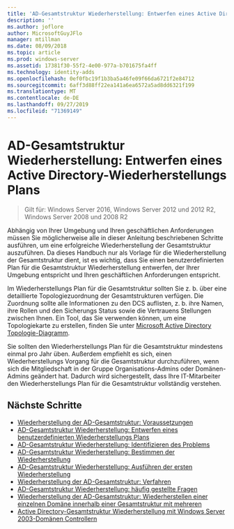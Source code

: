 ```yaml
---
title: 'AD-Gesamtstruktur Wiederherstellung: Entwerfen eines Active Directory-Wiederherstellungs Plans'
description: ''
ms.author: joflore
author: MicrosoftGuyJFlo
manager: mtillman
ms.date: 08/09/2018
ms.topic: article
ms.prod: windows-server
ms.assetid: 17381f30-55f2-4e00-977a-b701675fa4ff
ms.technology: identity-adds
ms.openlocfilehash: 0ef0fbc19f1b3ba5a46fe09f66da6721f2e84712
ms.sourcegitcommit: 6aff3d88ff22ea141a6ea6572a5ad8dd6321f199
ms.translationtype: MT
ms.contentlocale: de-DE
ms.lasthandoff: 09/27/2019
ms.locfileid: "71369149"
---
```

# <a name="ad-forest-recovery---devising-an-ad-forest-recovery-plan"></a>AD-Gesamtstruktur Wiederherstellung: Entwerfen eines Active Directory-Wiederherstellungs Plans

>Gilt für: Windows Server 2016, Windows Server 2012 und 2012 R2, Windows Server 2008 und 2008 R2

Abhängig von Ihrer Umgebung und Ihren geschäftlichen Anforderungen müssen Sie möglicherweise alle in dieser Anleitung beschriebenen Schritte ausführen, um eine erfolgreiche Wiederherstellung der Gesamtstruktur auszuführen. Da dieses Handbuch nur als Vorlage für die Wiederherstellung der Gesamtstruktur dient, ist es wichtig, dass Sie einen benutzerdefinierten Plan für die Gesamtstruktur Wiederherstellung entwerfen, der Ihrer Umgebung entspricht und Ihren geschäftlichen Anforderungen entspricht.  
  
Im Wiederherstellungs Plan für die Gesamtstruktur sollten Sie z. b. über eine detaillierte Topologiezuordnung der Gesamtstrukturen verfügen. Die Zuordnung sollte alle Informationen zu den DCS auflisten, z. b. ihre Namen, ihre Rollen und den Sicherungs Status sowie die Vertrauens Stellungen zwischen Ihnen. Ein Tool, das Sie verwenden können, um eine Topologiekarte zu erstellen, finden Sie unter [Microsoft Active Directory Topologie-Diagramm](https://www.microsoft.com/download/details.aspx?id=13380).  
  
Sie sollten den Wiederherstellungs Plan für die Gesamtstruktur mindestens einmal pro Jahr üben. Außerdem empfiehlt es sich, einen Wiederherstellungs Vorgang für die Gesamtstruktur durchzuführen, wenn sich die Mitgliedschaft in der Gruppe Organisations-Admins oder Domänen-Admins geändert hat. Dadurch wird sichergestellt, dass Ihre IT-Mitarbeiter den Wiederherstellungs Plan für die Gesamtstruktur vollständig verstehen.

## <a name="next-steps"></a>Nächste Schritte

- [Wiederherstellung der AD-Gesamtstruktur: Voraussetzungen](AD-Forest-Recovery-Prerequisties.md)  
- [AD-Gesamtstruktur Wiederherstellung: Entwerfen eines benutzerdefinierten Wiederherstellungs Plans](AD-Forest-Recovery-Devising-a-Plan.md)  
- [AD-Gesamtstruktur Wiederherstellung: Identifizieren des Problems](AD-Forest-Recovery-Identify-the-Problem.md)
- [AD-Gesamtstruktur Wiederherstellung: Bestimmen der Wiederherstellung](AD-Forest-Recovery-Determine-how-to-Recover.md)
- [AD-Gesamtstruktur Wiederherstellung: Ausführen der ersten Wiederherstellung](AD-Forest-Recovery-Perform-initial-recovery.md)  
- [Wiederherstellung der AD-Gesamtstruktur: Verfahren](AD-Forest-Recovery-Procedures.md)  
- [AD-Gesamtstruktur Wiederherstellung: häufig gestellte Fragen](AD-Forest-Recovery-FAQ.md)  
- [Wiederherstellung der AD-Gesamtstruktur: Wiederherstellen einer einzelnen Domäne innerhalb einer Gesamtstruktur mit mehreren](AD-Forest-Recovery-Single-Domain-in-Multidomain-Recovery.md)  
- [Active Directory-Gesamtstruktur Wiederherstellung mit Windows Server 2003-Domänen Controllern](AD-Forest-Recovery-Windows-Server-2003.md)
